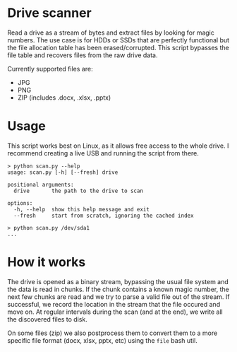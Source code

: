 # Drive scanner

Read a drive as a stream of bytes and extract files by looking for magic numbers.
The use case is for HDDs or SSDs that are perfectly functional but the file allocation table has been erased/corrupted.
This script bypasses the file table and recovers files from the raw drive data.


Currently supported files are:
- JPG
- PNG
- ZIP (includes .docx, .xlsx, .pptx)

# Usage

This script works best on Linux, as it allows free access to the whole drive. I recommend creating a live USB and running the script from there.

```
> python scan.py --help
usage: scan.py [-h] [--fresh] drive

positional arguments:
  drive       the path to the drive to scan

options:
  -h, --help  show this help message and exit
  --fresh     start from scratch, ignoring the cached index

> python scan.py /dev/sda1
...
```

# How it works

The drive is opened as a binary stream, bypassing the usual file system and the data is read in chunks.
If the chunk contains a known magic number, the next few chunks are read and we try to parse a valid file out of the stream.
If successful, we record the location in the stream that the file occured and move on. At regular intervals during the scan (and at the end),
we write all the discovered files to disk.

On some files (zip) we also postprocess them to convert them to a more specific file format (docx, xlsx, pptx, etc) using the `file` bash util.
